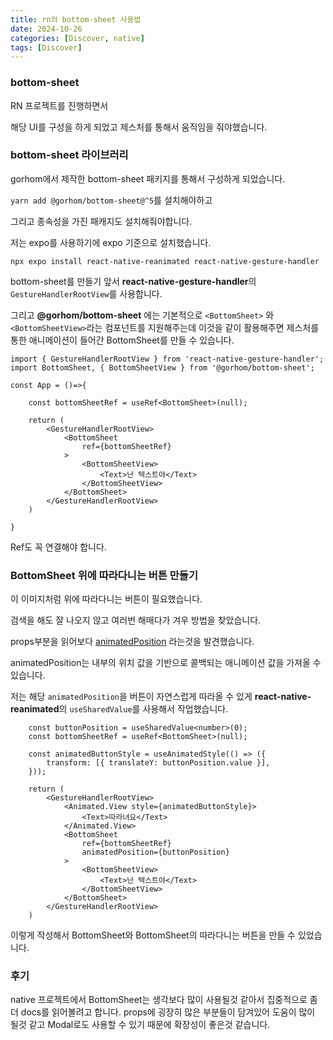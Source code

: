 ```yaml
---
title: rn의 bottom-sheet 사용법
date: 2024-10-26
categories: [Discover, native]
tags: [Discover]
---
```


### bottom-sheet

RN 프로젝트를 진행하면서 
<!-- ![241026-030834](/posts/expo-bottom-sheet/241026-030834.png) -->
해당 UI를 구성을 하게 되었고 제스처를 통해서 움직임을 줘야했습니다.


### bottom-sheet 라이브러리

gorhom에서 제작한 bottom-sheet 패키지를 통해서 구성하게 되었습니다.

`yarn add @gorhom/bottom-sheet@^5`를 설치해야하고

그리고 종속성을 가진 패캐지도 설치해줘야합니다.

저는 expo를 사용하기에 expo 기준으로 설치했습니다.

`npx expo install react-native-reanimated react-native-gesture-handler`

bottom-sheet를 만들기 앞서 **react-native-gesture-handler**의 `GestureHandlerRootView`를 사용합니다.

그리고 **@gorhom/bottom-sheet** 에는 기본적으로 `<BottomSheet>` 와 `<BottomSheetView>`라는 컴포넌트를 지원해주는데 이것을 같이 활용해주면 제스처를 통한 애니메이션이 들어간 BottomSheet를 만들 수 있습니다.

```tsx
import { GestureHandlerRootView } from 'react-native-gesture-handler';
import BottomSheet, { BottomSheetView } from '@gorhom/bottom-sheet';

const App = ()=>{

    const bottomSheetRef = useRef<BottomSheet>(null);

    return (
        <GestureHandlerRootView>
            <BottomSheet
                ref={bottomSheetRef}
            >
                <BottomSheetView>
                    <Text>난 텍스트야</Text>
                </BottomSheetView>
            </BottomSheet>
        </GestureHandlerRootView>
    )

}
```
Ref도 꼭 연결해야 합니다.

### BottomSheet 위에 따라다니는 버튼 만들기
<!-- ![241026-030741](/posts/expo-bottom-sheet/241026-030741.png) -->
이 이미지처럼 위에 따라다니는 버튼이 필요했습니다.

검색을 해도 잘 나오지 않고 여러번 해매다가 겨우 방법을 찾았습니다.

props부분을 읽어보다 [animatedPosition](https://gorhom.dev/react-native-bottom-sheet/props#animatedposition) 라는것을 발견했습니다.

animatedPosition는 내부의 위치 값을 기반으로 콜백되는 애니메이션 값을 가져올 수 있습니다.


저는 해당 `animatedPosition`을 버튼이 자연스럽게 따라올 수 있게 **react-native-reanimated**의 `useSharedValue`를 사용해서 작업했습니다.


```tsx
    const buttonPosition = useSharedValue<number>(0);
    const bottomSheetRef = useRef<BottomSheet>(null);

    const animatedButtonStyle = useAnimatedStyle(() => ({
        transform: [{ translateY: buttonPosition.value }],
    }));

    return (
        <GestureHandlerRootView>
            <Animated.View style={animatedButtonStyle}>
                <Text>따라녀요</Text>
            </Animated.View>
            <BottomSheet
                ref={bottomSheetRef}
                animatedPosition={buttonPosition}
            >
                <BottomSheetView>
                    <Text>난 텍스트야</Text>
                </BottomSheetView>
            </BottomSheet>
        </GestureHandlerRootView>
    )
```

이렇게 작성해서 BottomSheet와 BottomSheet의 따라다니는 버튼을 만들 수 있었습니다.


### 후기
native 프로젝트에서 BottomSheet는 생각보다 많이 사용될것 같아서 집중적으로 좀더 docs를 읽어볼려고 합니다.
props에 굉장히 많은 부분들이 담겨있어 도움이 많이 될것 같고 Modal로도 사용할 수 있기 때문에 확장성이 좋은것 같습니다.